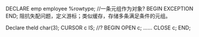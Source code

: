 DECLARE
emp employee %rowtype; //一条元组作为对象?
BEGIN
EXCEPTION
END;
阻抗失配问题，定义游标；类似缓存，存储多条满足条件的元组。

Declare
  theld char(3);
  CURSOR c IS; //?
BEGIN
  OPEN c;
    ......
    CLOSE c;
END;
